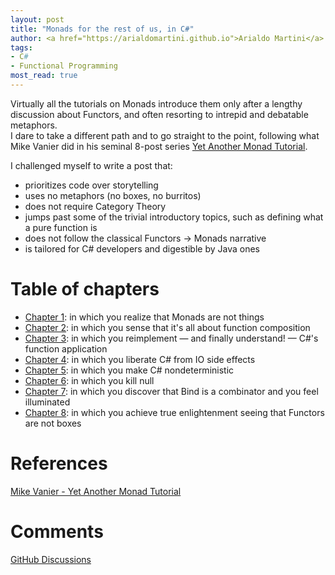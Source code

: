 ```yaml
---
layout: post
title: "Monads for the rest of us, in C#"
author: <a href="https://arialdomartini.github.io">Arialdo Martini</a>
tags:
- C#
- Functional Programming
most_read: true
---
```

Virtually all the tutorials on Monads introduce them only after a lengthy discussion about Functors, and often resorting to intrepid and debatable metaphors.  
I dare to take a different path and to go straight to the point, following what Mike Vanier did in his seminal 8-post series [Yet Another Monad Tutorial][yet-another-tutorial].

I challenged myself to write a post that:

- prioritizes code over storytelling
- uses no metaphors (no boxes, no burritos)
- does not require Category Theory
- jumps past some of the trivial introductory topics, such as defining what a pure function is
- does not follow the classical Functors -> Monads narrative
- is tailored for C# developers and digestible by Java ones
<!--more-->
# Table of chapters

* [Chapter 1](monads-for-the-rest-of-us-1): in which you realize that Monads are not things
* [Chapter 2](monads-for-the-rest-of-us-2): in which you sense that it's all about function composition
* [Chapter 3](monads-for-the-rest-of-us-3): in which you reimplement &mdash; and finally understand! &mdash; C#'s function application
* [Chapter 4](monads-for-the-rest-of-us-4): in which you liberate C# from IO side effects
* [Chapter 5](monads-for-the-rest-of-us-5): in which you make C# nondeterministic
* [Chapter 6](monads-for-the-rest-of-us-6): in which you kill null
* [Chapter 7](monads-for-the-rest-of-us-7): in which you discover that Bind is a combinator and you feel illuminated
* [Chapter 8](monads-for-the-rest-of-us-8): in which you achieve true enlightenment seeing that Functors are not boxes

# References

[Mike Vanier - Yet Another Monad Tutorial][yet-another-tutorial]

[yet-another-tutorial]: https://mvanier.livejournal.com/3917.html


# Comments
[GitHub Discussions](https://github.com/arialdomartini/arialdomartini.github.io/discussions/26)
